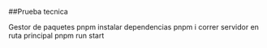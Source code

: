 ##Prueba tecnica

Gestor de paquetes pnpm 
instalar dependencias pnpm i 
correr servidor en ruta principal pnpm run start

